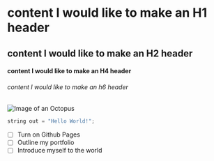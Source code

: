 # content I would like to make an H1 header
## content I would like to make an H2 header
#### content I would like to make an H4 header 
###### content I would like to make an h6 header



![Image of an Octopus](https://i.natgeofe.com/k/46655f11-9522-411d-9e3b-1a6a576cb0c8/octopus_square.jpg)

``` c++
string out = "Hello World!";
```

- [ ] Turn on Github Pages
- [ ] Outline my portfolio
- [ ] Introduce myself to the world

